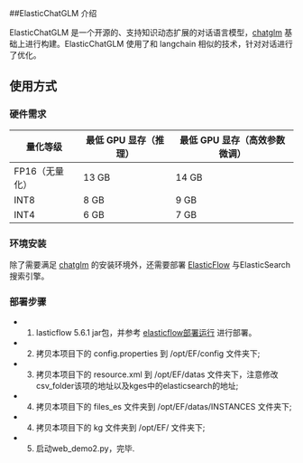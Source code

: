  
##ElasticChatGLM 介绍

ElasticChatGLM 是一个开源的、支持知识动态扩展的对话语言模型，[chatglm](https://github.com/THUDM/ChatGLM-6B) 基础上进行构建。ElasticChatGLM 使用了和 langchain 相似的技术，针对对话进行了优化。 

## 使用方式

### 硬件需求

| **量化等级**   | **最低 GPU 显存**（推理） | **最低 GPU 显存**（高效参数微调） |
| -------------- | ------------------------- | --------------------------------- |
| FP16（无量化） | 13 GB                     | 14 GB                             |
| INT8           | 8 GB                     | 9 GB                             |
| INT4           | 6 GB                      | 7 GB                              |
### 环境安装
除了需要满足 [chatglm](https://github.com/THUDM/ChatGLM-6B) 的安装环境外，还需要部署 [ElasticFlow](https://github.com/springwings/elasticflow) 与ElasticSearch搜索引擎。

### 部署步骤 
* 1) lasticflow 5.6.1 jar包，并参考 [elasticflow部署运行](https://github.com/springwings/elasticflow/wiki/v5.x-%E9%83%A8%E7%BD%B2%E8%BF%90%E8%A1%8C) 进行部署。  
* 2) 拷贝本项目下的 config.properties 到 /opt/EF/config 文件夹下;
* 3) 拷贝本项目下的 resource.xml 到 /opt/EF/datas 文件夹下，注意修改csv_folder该项的地址以及kges中的elasticsearch的地址;
* 4) 拷贝本项目下的 files_es 文件夹到 /opt/EF/datas/INSTANCES 文件夹下;
* 4) 拷贝本项目下的 kg 文件夹到 /opt/EF/ 文件夹下;
* 5) 启动web_demo2.py，完毕.